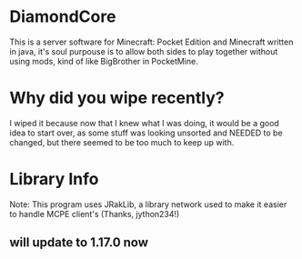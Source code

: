 # DiamondCore

This is a server software for Minecraft: Pocket Edition and Minecraft
written in java, it's soul purpouse is to allow both sides to play
together without using mods, kind of like BigBrother in PocketMine.

# Why did you wipe recently?

I wiped it because now that I knew what I was doing, it would be a
good idea to start over, as some stuff was looking unsorted and NEEDED
to be changed, but there seemed to be too much to keep up with.

# Library Info
Note: This program uses JRakLib, a library network used to make it easier
to handle MCPE client's (Thanks, jython234!)

## will update to 1.17.0 now
